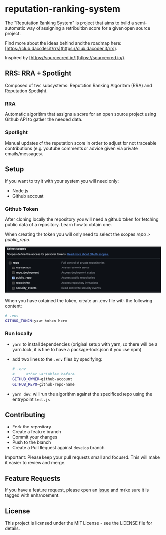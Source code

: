# reputation-ranking-system

The "Reputation Ranking System" is project that aims to build a semi-automatic way of assigning a retribuition score for a given open source project.

Find more about the ideas behind and the roadmap here: [https://club.dacoder.it/rrs](https://club.dacoder.it/rrs).

Inspired by [https://sourcecred.io/](https://sourcecred.io/).

## RRS: RRA + Spotlight

Composed of two subsystems: Reputation Ranking Algorithm (RRA) and Reputation Spotlight.

### RRA

Automatic algorithm that assigns a score for an open source project using Github API to gather the needed data.

### Spotlight

Manual updates of the reputation score in order to adjust for not traceable contributions (e.g. youtube comments or advice given via private emails/messages).

## Setup

If you want to try it with your system you will need only:

- Node.js
- Github account

### Github Token

After cloning locally the repository you will need a github token for fetching public data of a repository.
Learn how to obtain one.

When creating the token you will only need to select the scopes _repo > public_repo_.

![github token scopes](docs/github-token-scopes.png)

When you have obtained the token, create an .env file with the following content:

```bash
# .env
GITHUB_TOKEN=your-token-here
```

### Run locally

- `yarn` to install dependencies (original setup with yarn, so there will be a yarn.lock, it is fine to have a package-lock.json if you use npm)
- add two lines to the `.env` files by specifying:

  ```bash
  # .env
  # ... other variables before
  GITHUB_OWNER=github-account
  GITHUB_REPO=github-repo-name
  ```

- `yarn dev`: will run the algorithm against the specificed repo using the entrypoint `test.js`

## Contributing

- Fork the repository
- Create a feature branch
- Commit your changes
- Push to the branch
- Create a Pull Request against `develop` branch

Important: Please keep your pull requests small and focused. This will make it easier to review and merge.

## Feature Requests

If you have a feature request, please open an [issue](https://github.com/davide97g/reputation-ranking-system/issues) and make sure it is tagged with enhancement.

## License

This project is licensed under the MIT License - see the LICENSE file for details.
